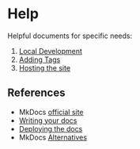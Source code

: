 # Help

Helpful documents for specific needs:

1. [Local Development](local-development.md)
2. [Adding Tags](./adding-tags.md)
3. [Hosting the site](./hosting-site.md)

## References

- MkDocs [official site](https://www.mkdocs.org/getting-started/)
- [Writing your docs](https://www.mkdocs.org/user-guide/writing-your-docs/)
- [Deploying the docs](https://www.mkdocs.org/user-guide/deploying-your-docs/)
- MkDocs [Alternatives](https://squidfunk.github.io/mkdocs-material/alternatives/)

